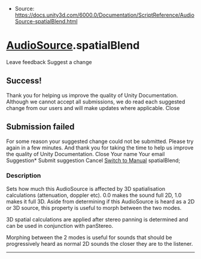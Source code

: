 * Source: https://docs.unity3d.com/6000.0/Documentation/ScriptReference/AudioSource-spatialBlend.html

#  [AudioSource](https://docs.unity3d.com/6000.0/Documentation/ScriptReference/AudioSource.html).spatialBlend
Leave feedback
Suggest a change
## Success!
Thank you for helping us improve the quality of Unity Documentation. Although we cannot accept all submissions, we do read each suggested change from our users and will make updates where applicable.
Close
## Submission failed
For some reason your suggested change could not be submitted. Please <a>try again</a> in a few minutes. And thank you for taking the time to help us improve the quality of Unity Documentation.
Close
Your name Your email Suggestion* Submit suggestion
Cancel
[Switch to Manual](https://docs.unity3d.com/6000.0/Documentation/Manual/class-AudioSource.html "Go to AudioSource Component in the Manual")
spatialBlend; 
### Description
Sets how much this AudioSource is affected by 3D spatialisation calculations (attenuation, doppler etc). 0.0 makes the sound full 2D, 1.0 makes it full 3D.
Aside from determining if this AudioSource is heard as a 2D or 3D source, this property is useful to morph between the two modes.  
  
3D spatial calculations are applied after stereo panning is determined and can be used in conjunction with panStereo.  
  
Morphing between the 2 modes is useful for sounds that should be progressively heard as normal 2D sounds the closer they are to the listener.
* * *

